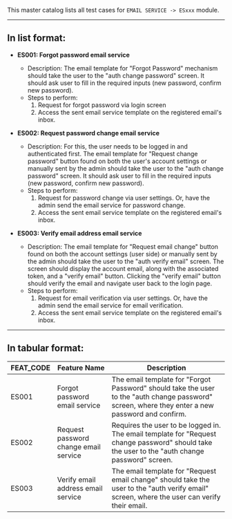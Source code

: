 This master catalog lists all test cases for `EMAIL SERVICE -> ESxxx` module.

---

## In list format:

- **ES001: Forgot password email service**

  - Description: The email template for "Forgot Password" mechanism should take the user to the "auth change password" screen. It should ask user to fill in the required inputs (new password, confirm new password).
  - Steps to perform:
    1. Request for forgot password via login screen
    2. Access the sent email service template on the registered email's inbox.

- **ES002: Request password change email service**

  - Description: For this, the user needs to be logged in and authenticated first. The email template for "Request change password" button found on both the user's account settings or manually sent by the admin should take the user to the "auth change password" screen. It should ask user to fill in the required inputs (new password, confirm new password).
  - Steps to perform:
    1. Request for password change via user settings. Or, have the admin send the email service for password change.
    2. Access the sent email service template on the registered email's inbox.

- **ES003: Verify email address email service**
  - Description: The email template for "Request email change" button found on both the account settings (user side) or manually sent by the admin should take the user to the "auth verify email" screen. The screen should display the account email, along with the associated token, and a "verify email" button. Clicking the "verify email" button should verify the email and navigate user back to the login page.
  - Steps to perform:
    1. Request for email verification via user settings. Or, have the admin send the email service for email verification.
    2. Access the sent email service template on the registered email's inbox.

---

## In tabular format:

| FEAT_CODE | Feature Name                          | Description                                                                                                                                      |
| --------- | ------------------------------------- | ------------------------------------------------------------------------------------------------------------------------------------------------ |
| ES001     | Forgot password email service         | The email template for "Forgot Password" should take the user to the "auth change password" screen, where they enter a new password and confirm. |
| ES002     | Request password change email service | Requires the user to be logged in. The email template for "Request change password" should take the user to the "auth change password" screen.   |
| ES003     | Verify email address email service    | The email template for "Request email change" should take the user to the "auth verify email" screen, where the user can verify their email.     |

